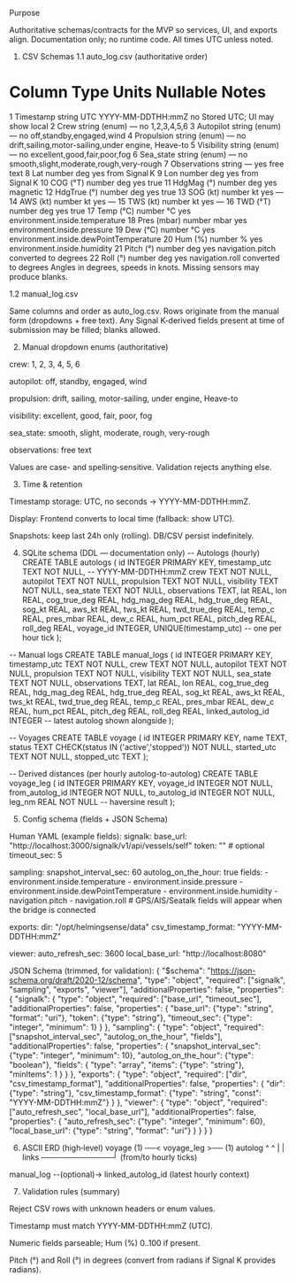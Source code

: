 Purpose

Authoritative schemas/contracts for the MVP so services, UI, and exports align.
Documentation only; no runtime code. All times UTC unless noted.

1) CSV Schemas
1.1 auto_log.csv (authoritative order)
#	Column	Type	Units	Nullable	Notes
1	Timestamp	string	UTC YYYY-MM-DDTHH:mmZ	no	Stored UTC; UI may show local
2	Crew	string (enum)	—	no	1,2,3,4,5,6
3	Autopilot	string (enum)	—	no	off,standby,engaged,wind
4	Propulsion	string (enum)	—	no	drift,sailing,motor-sailing,under engine, Heave-to
5	Visibility	string (enum)	—	no	excellent,good,fair,poor,fog
6	Sea_state	string (enum)	—	no	smooth,slight,moderate,rough,very-rough
7	Observations	string	—	yes	free text
8	Lat	number	deg	yes	from Signal K
9	Lon	number	deg	yes	from Signal K
10	COG (°T)	number	deg	yes	true
11	HdgMag (°)	number	deg	yes	magnetic
12	HdgTrue (°)	number	deg	yes	true
13	SOG (kt)	number	kt	yes	—
14	AWS (kt)	number	kt	yes	—
15	TWS (kt)	number	kt	yes	—
16	TWD (°T)	number	deg	yes	true
17	Temp (°C)	number	°C	yes	environment.inside.temperature
18	Pres (mbar)	number	mbar	yes	environment.inside.pressure
19	Dew (°C)	number	°C	yes	environment.inside.dewPointTemperature
20	Hum (%)	number	%	yes	environment.inside.humidity
21	Pitch (°)	number	deg	yes	navigation.pitch converted to degrees
22	Roll (°)	number	deg	yes	navigation.roll converted to degrees
   Angles in degrees, speeds in knots. Missing sensors may produce blanks.

  1.2 manual_log.csv

Same columns and order as auto_log.csv. Rows originate from the manual form (dropdowns + free text). Any Signal K‑derived fields present at time of submission may be filled; blanks allowed. 

2) Manual dropdown enums (authoritative)

crew: 1, 2, 3, 4, 5, 6

autopilot: off, standby, engaged, wind

propulsion: drift, sailing, motor-sailing, under engine, Heave-to

visibility: excellent, good, fair, poor, fog

sea_state: smooth, slight, moderate, rough, very-rough

observations: free text

Values are case- and spelling‑sensitive. Validation rejects anything else.

3) Time & retention

Timestamp storage: UTC, no seconds → YYYY-MM-DDTHH:mmZ.

Display: Frontend converts to local time (fallback: show UTC).

Snapshots: keep last 24h only (rolling). DB/CSV persist indefinitely.

4) SQLite schema (DDL — documentation only)
 -- Autologs (hourly)
CREATE TABLE autologs (
  id INTEGER PRIMARY KEY,
  timestamp_utc TEXT NOT NULL,            -- YYYY-MM-DDTHH:mmZ
  crew TEXT NOT NULL,
  autopilot TEXT NOT NULL,
  propulsion TEXT NOT NULL,
  visibility TEXT NOT NULL,
  sea_state TEXT NOT NULL,
  observations TEXT,
  lat REAL, lon REAL,
  cog_true_deg REAL, hdg_mag_deg REAL, hdg_true_deg REAL,
  sog_kt REAL, aws_kt REAL, tws_kt REAL, twd_true_deg REAL,
  temp_c REAL, pres_mbar REAL, dew_c REAL, hum_pct REAL,
  pitch_deg REAL, roll_deg REAL,
  voyage_id INTEGER,
  UNIQUE(timestamp_utc)                    -- one per hour tick
);

-- Manual logs
CREATE TABLE manual_logs (
  id INTEGER PRIMARY KEY,
  timestamp_utc TEXT NOT NULL,
  crew TEXT NOT NULL,
  autopilot TEXT NOT NULL,
  propulsion TEXT NOT NULL,
  visibility TEXT NOT NULL,
  sea_state TEXT NOT NULL,
  observations TEXT,
  lat REAL, lon REAL,
  cog_true_deg REAL, hdg_mag_deg REAL, hdg_true_deg REAL,
  sog_kt REAL, aws_kt REAL, tws_kt REAL, twd_true_deg REAL,
  temp_c REAL, pres_mbar REAL, dew_c REAL, hum_pct REAL,
  pitch_deg REAL, roll_deg REAL,
  linked_autolog_id INTEGER               -- latest autolog shown alongside
);

-- Voyages
CREATE TABLE voyage (
  id INTEGER PRIMARY KEY,
  name TEXT,
  status TEXT CHECK(status IN ('active','stopped')) NOT NULL,
  started_utc TEXT NOT NULL,
  stopped_utc TEXT
);

-- Derived distances (per hourly autolog-to-autolog)
CREATE TABLE voyage_leg (
  id INTEGER PRIMARY KEY,
  voyage_id INTEGER NOT NULL,
  from_autolog_id INTEGER NOT NULL,
  to_autolog_id INTEGER NOT NULL,
  leg_nm REAL NOT NULL                      -- haversine result
);

  5) Config schema (fields + JSON Schema)

Human YAML (example fields):
signalk:
  base_url: "http://localhost:3000/signalk/v1/api/vessels/self"
  token: ""                  # optional
  timeout_sec: 5

sampling:
  snapshot_interval_sec: 60
  autolog_on_the_hour: true
  fields:
    - environment.inside.temperature
    - environment.inside.pressure
    - environment.inside.dewPointTemperature
    - environment.inside.humidity
    - navigation.pitch
    - navigation.roll
    # GPS/AIS/Seatalk fields will appear when the bridge is connected

exports:
  dir: "/opt/helmingsense/data"
  csv_timestamp_format: "YYYY-MM-DDTHH:mmZ"

viewer:
  auto_refresh_sec: 3600
  local_base_url: "http://localhost:8080"
  
JSON Schema (trimmed, for validation):
{
  "$schema": "https://json-schema.org/draft/2020-12/schema",
  "type": "object",
  "required": ["signalk", "sampling", "exports", "viewer"],
  "additionalProperties": false,
  "properties": {
    "signalk": {
      "type": "object",
      "required": ["base_url", "timeout_sec"],
      "additionalProperties": false,
      "properties": {
        "base_url": {"type": "string", "format": "uri"},
        "token": {"type": "string"},
        "timeout_sec": {"type": "integer", "minimum": 1}
      }
    },
    "sampling": {
      "type": "object",
      "required": ["snapshot_interval_sec", "autolog_on_the_hour", "fields"],
      "additionalProperties": false,
      "properties": {
        "snapshot_interval_sec": {"type": "integer", "minimum": 10},
        "autolog_on_the_hour": {"type": "boolean"},
        "fields": {
          "type": "array",
          "items": {"type": "string"},
          "minItems": 1
        }
      }
    },
    "exports": {
      "type": "object",
      "required": ["dir", "csv_timestamp_format"],
      "additionalProperties": false,
      "properties": {
        "dir": {"type": "string"},
        "csv_timestamp_format": {"type": "string", "const": "YYYY-MM-DDTHH:mmZ"}
      }
    },
    "viewer": {
      "type": "object",
      "required": ["auto_refresh_sec", "local_base_url"],
      "additionalProperties": false,
      "properties": {
        "auto_refresh_sec": {"type": "integer", "minimum": 60},
        "local_base_url": {"type": "string", "format": "uri"}
      }
    }
  }
}
  
6) ASCII ERD (high‑level)
voyage (1) ──< voyage_leg >── (1) autolog
                       ^               ^
                       |               |
                    links ─────────────┘ (from/to hourly ticks)

manual_log --(optional)-> linked_autolog_id (latest hourly context)

7) Validation rules (summary)

Reject CSV rows with unknown headers or enum values.

Timestamp must match YYYY-MM-DDTHH:mmZ (UTC).

Numeric fields parseable; Hum (%) 0..100 if present.

Pitch (°) and Roll (°) in degrees (convert from radians if Signal K provides radians).
